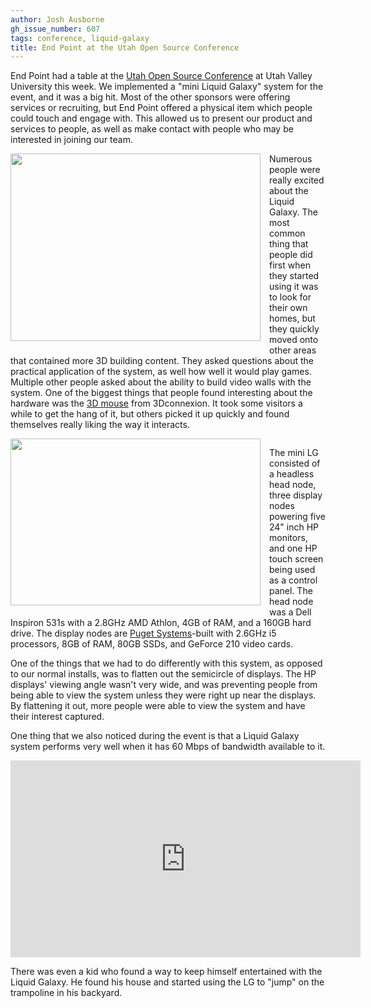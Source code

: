 ```yaml
---
author: Josh Ausborne
gh_issue_number: 607
tags: conference, liquid-galaxy
title: End Point at the Utah Open Source Conference
---
```




End Point had a table at the [Utah Open Source Conference](http://conference.utos.org/) at Utah Valley University this week.  We implemented a "mini Liquid Galaxy" system for the event, and it was a big hit.  Most of the other sponsors were offering services or recruiting, but End Point offered a physical item which people could touch and engage with. This allowed us to present our product and services to people, as well as make contact with people who may be interested in joining our team.

<div class="separator" style="clear: both; text-align: center;"><a href="/blog/2012/05/05/end-point-at-utah-open-source/image-0-big.jpeg" imageanchor="1" style="clear:left; float:left;margin-right:1em; margin-bottom:1em"><img border="0" height="300" src="/blog/2012/05/05/end-point-at-utah-open-source/image-0.jpeg" width="400"/></a></div>

Numerous people were really excited about the Liquid Galaxy.  The most common thing that people did first when they started using it was to look for their own homes, but they quickly moved onto other areas that contained more 3D building content.  They asked questions about the practical application of the system, as well how well it would play games.  Multiple other people asked about the ability to build video walls with the system.  One of the biggest things that people found interesting about the hardware was the [3D mouse](http://www.3dconnexion.com/products/spacenavigator.html) from 3Dconnexion.  It took some visitors a while to get the hang of it, but others picked it up quickly and found themselves really liking the way it interacts.

<div class="separator" style="clear: both; text-align: center;"><a href="/blog/2012/05/05/end-point-at-utah-open-source/image-1-big.jpeg" imageanchor="1" style="clear:left; float:left;margin-right:1em; margin-bottom:1em"><img border="0" height="267" src="/blog/2012/05/05/end-point-at-utah-open-source/image-1.jpeg" width="400"/></a></div>

The mini LG consisted of a headless head node, three display nodes powering five 24" inch HP monitors, and one HP touch screen being used as a control panel.  The head node was a Dell Inspiron 531s with a 2.8GHz AMD Athlon, 4GB of RAM, and a 160GB hard drive.  The display nodes are [Puget Systems](http://www.pugetsystems.com/)-built with 2.6GHz i5 processors, 8GB of RAM, 80GB SSDs, and GeForce 210 video cards.

One of the things that we had to do differently with this system, as opposed to our normal installs, was to flatten out the semicircle of displays.  The HP displays' viewing angle wasn't very wide, and was preventing people from being able to view the system unless they were right up near the displays.  By flattening it out, more people were able to view the system and have their interest captured.

One thing that we also noticed during the event is that a Liquid Galaxy system performs very well when it has 60 Mbps of  bandwidth available to it.

<iframe allowfullscreen="" frameborder="0" height="315" src="http://www.youtube.com/embed/3W-tZxDFNV4" width="560"></iframe>

There was even a kid who found a way to keep himself entertained with the Liquid Galaxy.  He found his house and started using the LG to "jump" on the trampoline in his backyard.


